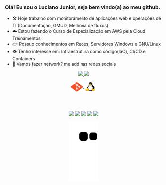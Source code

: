 ### Olá! Eu sou o Luciano Junior, seja bem vindo(a) ao meu github.

- 🛠️ Hoje trabalho com monitoramento de aplicações web e operações de TI (Documentação, GMUD, Melhoria de fluxos)
- ☁️ Estou fazendo o Curso de Especialização em AWS pela Cloud Treinamentos
- 👉 Possuo conhecimentos em Redes, Servidores Windows e GNU/Linux
- 👁️‍ Tenho interesse em: Infraestrutura como código(IaC), CI/CD e Containers
- 🌱 Vamos fazer network? me add nas redes sociais


<div align="center">
  <a href="https://github.com/Ljuniorcode">
  <img height="180em" src="https://github-readme-stats.vercel.app/api?username=ljuniorcode&show_icons=true&theme=dracula&include_all_commits=true&count_private=true"/>
  <img height="180em" src="https://github-readme-stats.vercel.app/api/top-langs/?username=ljuniorcode&layout=compact&langs_count=7&theme=dracula"/>
</div>
  
<div align="center" valign="top"><br>
 <img align="center" alt="git" height="30" width="40" src="https://raw.githubusercontent.com/devicons/devicon/master/icons/git/git-original.svg">
 <img align="center" alt="linux" height="30" width="40" src="https://raw.githubusercontent.com/devicons/devicon/master/icons/linux/linux-original.svg">
</div><br>
  
 ##
 
<div align="center" valign="top"><br>
  <a href="mailto:lucianojuniorarl@gmail.com"><img src="https://img.shields.io/badge/-Gmail-%23333?style=for-the-badge&logo=gmail&logoColor=red" target="_blank"></a>
  <a href="https://www.linkedin.com/in/luciano-junior/" target="_blank"><img src="https://img.shields.io/badge/-LinkedIn-%230077B5?style=for-the-badge&logo=linkedin&logoColor=white" target="_blank"></a> 
  <a href="https://t.me/tfteconline"><img src="https://img.shields.io/badge/Telegram-2CA5E0?style=for-the-badge&logo=telegram&logoColor=white" target="_blank"></a>
  <a href="portal.azure.com"><img src="https://img.shields.io/badge/Microsoft_Azure-0089D6?style=for-the-badge&logo=microsoft-azure&logoColor=white" target="_blank"></a>
  <a href="https://discord.gg/TqgbW6Ca"><img src="https://img.shields.io/badge/Discord-7289DA?style=for-the-badge&logo=discord&logoColor=white" target="_blank"></a>
 
  ![Snake animation](https://github.com/rafaballerini/rafaballerini/blob/output/github-contribution-grid-snake.svg)
</div>

 

 

